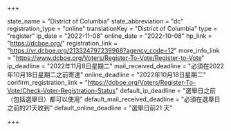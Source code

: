 +++

state_name = "District of Columbia"
state_abbreviation = "dc"
registration_type = "online"
translationKey = "District of Columbia"
type = "register"
ip_date = "2022-11-08"
online_date = "2022-10-08"
hp_link = "https://dcboe.org/"
registration_link = "https://vr.dcboe.org/213324797239968?agency_code=12"
more_info_link = "https://www.dcboe.org/Voters/Register-To-Vote/Register-to-Vote"
ip_deadline = "2022年11月8日星期二"
mail_received_deadline = "必須在2022年10月18日星期二之前寄達"
online_deadline = "2022年10月18日星期二"
confirm_registration_link = "https://dcboe.org/Voters/Register-To-Vote/Check-Voter-Registration-Status"
default_ip_deadline = "選舉日之前（包括選舉日）都可以使用"
default_mail_received_deadline = "必須在選舉日之前的21天收到"
default_online_deadline = "選舉日前21 天"

+++